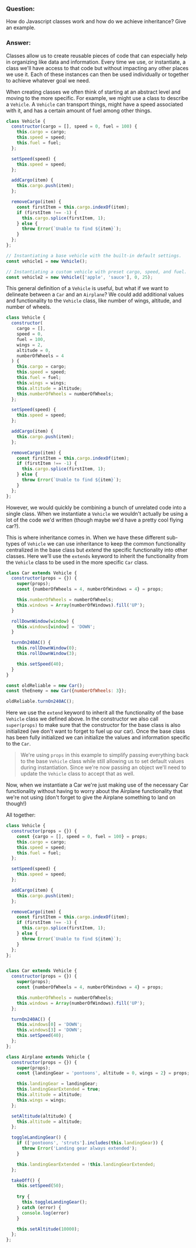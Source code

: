 ### Question:
How do Javascript classes work and how do we achieve inheritance?
Give an example.

### Answer:
Classes allow us to create reusable pieces of code that can especially help in organizing like data and information. Every time we use, or instantiate, a class we'll have access to that code but without impacting any other places we use it. Each of these instances can then be used individually or together to achieve whatever goal we need.

When creating classes we often think of starting at an abstract level and moving to the more specific. For example, we might use a class to describe a `Vehicle`. A `Vehicle` can transport things, might have a speed associated with it, and has a certain amount of fuel among other things.

```javascript
class Vehicle {
  constructor(cargo = [], speed = 0, fuel = 100) {
    this.cargo = cargo;
    this.speed = speed;
    this.fuel = fuel;
  };

  setSpeed(speed) {
    this.speed = speed;
  };

  addCargo(item) {
    this.cargo.push(item);
  };

  removeCargo(item) {
    const firstItem = this.cargo.indexOf(item);
    if (firstItem !== -1) {
      this.cargo.splice(firstItem, 1);
    } else {
      throw Error(`Unable to find ${item}`);
    }
  };
};

// Instantiating a base vehicle with the built-in default settings.
const vehicle1 = new Vehicle();

// Instantiating a custom vehicle with preset cargo, speed, and fuel.
const vehicle2 = new Vehicle(['apple', 'sauce'], 0, 25);
```

This general definition of a `Vehicle` is useful, but what if we want to delineate between a `Car` and an `Airplane`? We could add additional values and functionality to the `Vehicle` class, like number of wings, altitude, and number of wheels.

```javascript
class Vehicle {
  constructor(
    cargo = [],
    speed = 0,
    fuel = 100,
    wings = 2,
    altitude = 0,
    numberOfWheels = 4
  ) {
    this.cargo = cargo;
    this.speed = speed;
    this.fuel = fuel;
    this.wings = wings;
    this.altitude = altitude;
    this.numberOfWheels = numberOfWheels;
  };

  setSpeed(speed) {
    this.speed = speed;
  };

  addCargo(item) {
    this.cargo.push(item);
  };

  removeCargo(item) {
    const firstItem = this.cargo.indexOf(item);
    if (firstItem !== -1) {
      this.cargo.splice(firstItem, 1);
    } else {
      throw Error(`Unable to find ${item}`);
    }
  };
};
```

However, we would quickly be combining a bunch of unrelated code into a single class. When we instantiate a `Vehicle` we wouldn't actually be using a lot of the code we'd written (though maybe we'd have a pretty cool flying car?).

This is where inheritance comes in. When we have these different sub-types of `Vehicle` we can use inheritance to keep the common functionality centralized in the base class but _extend_ the specific functionality into other classes. Here we'll use the `extends` keyword to inherit the functionality from the `Vehicle` class to be used in the more specific `Car` class.

```javascript
class Car extends Vehicle {
  constructor(props = {}) {
    super(props);
    const {numberOfWheels = 4, numberOfWindows = 4} = props;

    this.numberOfWheels = numberOfWheels;
    this.windows = Array(numberOfWindows).fill('UP');
  }

  rollDownWindow(window) {
    this.windows[window] = 'DOWN';
  }

  turnOn240AC() {
    this.rollDownWindow(0);
    this.rollDownWindow(3);

    this.setSpeed(40);
  }
}

const oldReliable = new Car();
const theEnemy = new Car({numberOfWheels: 3});

oldReliable.turnOn240AC();
```

Here we use the `extend` keyword to inherit all the functionality of the base `Vehicle` class we defined above. In the constructor we also call `super(props)` to make sure that the constructor for the base class is also initialized (we don't want to forget to fuel up our car). Once the base class has been fully initialized we can initialize the values and information specific to the `Car`.

> We're using `props` in this example to simplify passing everything back to the base `Vehicle` class while still allowing us to set default values during instantiation. Since we're now passing an object we'll need to update the `Vehicle` class to accept that as well.

Now, when we instantiate a Car we're just making use of the necessary Car functionality without having to worry about the Airplane functionality that we're not using (don't forget to give the Airplane something to land on though!)

All together:

```javascript
class Vehicle {
  constructor(props = {}) {
    const {cargo = [], speed = 0, fuel = 100} = props;
    this.cargo = cargo;
    this.speed = speed;
    this.fuel = fuel;
  };

  setSpeed(speed) {
    this.speed = speed;
  };

  addCargo(item) {
    this.cargo.push(item);
  };

  removeCargo(item) {
    const firstItem = this.cargo.indexOf(item);
    if (firstItem !== -1) {
      this.cargo.splice(firstItem, 1);
    } else {
      throw Error(`Unable to find ${item}`);
    }
  };
};


class Car extends Vehicle {
  constructor(props = {}) {
    super(props);
    const {numberOfWheels = 4, numberOfWindows = 4} = props;

    this.numberOfWheels = numberOfWheels;
    this.windows = Array(numberOfWindows).fill('UP');
  };

  turnOn240AC() {
    this.windows[0] = 'DOWN';
    this.windows[3] = 'DOWN';
    this.setSpeed(40);
  };
};

class Airplane extends Vehicle {
  constructor(props = {}) {
    super(props);
    const {landingGear = 'pontoons', altitude = 0, wings = 2} = props;

    this.landingGear = landingGear;
    this.landingGearExtended = true;
    this.altitude = altitude;
    this.wings = wings;
  };

  setAltitude(altitude) {
    this.altitude = altitude;
  };

  toggleLandingGear() {
    if (['pontoons', 'struts'].includes(this.landingGear)) {
      throw Error('Landing gear always extended');
    }

    this.landingGearExtended = !this.landingGearExtended;
  };

  takeOff() {
    this.setSpeed(50);
    
    try {
      this.toggleLandingGear(); 
    } catch (error) {
      console.log(error)
    }

    this.setAltitude(10000);
  };
};
```